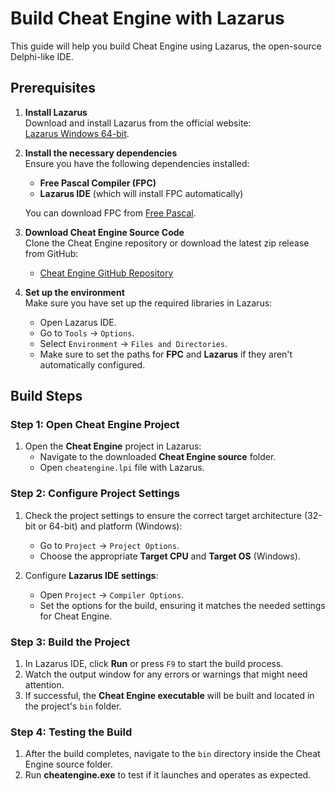 # Build Cheat Engine with **Lazarus**

This guide will help you build Cheat Engine using Lazarus, the open-source Delphi-like IDE.

## Prerequisites

1. **Install Lazarus**  
   Download and install Lazarus from the official website:  
   [Lazarus Windows 64-bit](https://sourceforge.net/projects/lazarus/files/Lazarus%20Windows%2064%20bits/).

2. **Install the necessary dependencies**  
   Ensure you have the following dependencies installed:
   - **Free Pascal Compiler (FPC)**
   - **Lazarus IDE** (which will install FPC automatically)
   
   You can download FPC from [Free Pascal](https://www.freepascal.org/download.html).

3. **Download Cheat Engine Source Code**  
   Clone the Cheat Engine repository or download the latest zip release from GitHub:
   - [Cheat Engine GitHub Repository](https://github.com/cheat-engine/cheat-engine)

4. **Set up the environment**  
   Make sure you have set up the required libraries in Lazarus:
   - Open Lazarus IDE.
   - Go to `Tools` → `Options`.
   - Select `Environment` → `Files and Directories`.
   - Make sure to set the paths for **FPC** and **Lazarus** if they aren't automatically configured.

## Build Steps

### Step 1: Open Cheat Engine Project

1. Open the **Cheat Engine** project in Lazarus:
   - Navigate to the downloaded **Cheat Engine source** folder.
   - Open `cheatengine.lpi` file with Lazarus.

### Step 2: Configure Project Settings

1. Check the project settings to ensure the correct target architecture (32-bit or 64-bit) and platform (Windows):
   - Go to `Project` → `Project Options`.
   - Choose the appropriate **Target CPU** and **Target OS** (Windows).
   
2. Configure **Lazarus IDE settings**:
   - Open `Project` → `Compiler Options`.
   - Set the options for the build, ensuring it matches the needed settings for Cheat Engine.

### Step 3: Build the Project

1. In Lazarus IDE, click **Run** or press `F9` to start the build process.
2. Watch the output window for any errors or warnings that might need attention.
3. If successful, the **Cheat Engine executable** will be built and located in the project's `bin` folder.

### Step 4: Testing the Build

1. After the build completes, navigate to the `bin` directory inside the Cheat Engine source folder.
2. Run **cheatengine.exe** to test if it launches and operates as expected.
